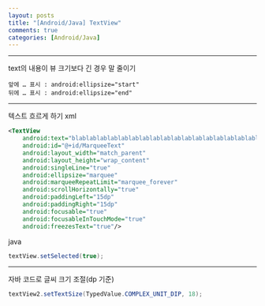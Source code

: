 ```yaml
---
layout: posts
title: "[Android/Java] TextView"
comments: true
categories: [Android/Java]
---
```


---
text의 내용이 뷰 크기보다 긴 경우 말 줄이기
```
앞에 … 표시 : android:ellipsize="start"
뒤에 … 표시 : android:ellipsize="end"
```

---
텍스트 흐르게 하기
xml
```xml
<TextView
    android:text="blablablablablablablablablablablablablablablablablablablablablablabla"
    android:id="@+id/MarqueeText"
    android:layout_width="match_parent"
    android:layout_height="wrap_content"
    android:singleLine="true"
    android:ellipsize="marquee"
    android:marqueeRepeatLimit="marquee_forever"
    android:scrollHorizontally="true"
    android:paddingLeft="15dp"
    android:paddingRight="15dp"
    android:focusable="true"
    android:focusableInTouchMode="true"
    android:freezesText="true"/>
```
java
```java
textView.setSelected(true);
```

---
자바 코드로 글씨 크기 조절(dp 기준)
```java
textView2.setTextSize(TypedValue.COMPLEX_UNIT_DIP, 18);
```